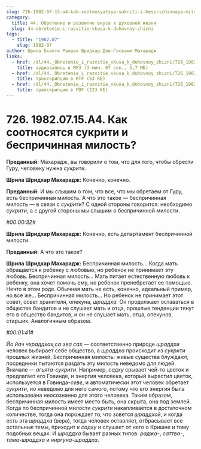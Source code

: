 ```yaml
---
slug: 726-1982-07-15-a4-kak-sootnosyatsya-sukriti-i-besprichinnaya-milost
category:
  title: 44. Обретение и развитие вкуса к духовной жизни
  slug: 44-obretenie-i-razvitie-vkusa-k-duhovnoy-zhizni
tags:
  - title: "1982.07"
    slug: 1982-07
author: Шрила Бхакти Ракшак Шридхар Дев-Госвами Махарадж
links:
  - href: /dl/44._Obretenie_i_razvitie_vkusa_k_duhovnoy_zhizni/726_1982.07.15.A4_SridharMj_Kak_sootnosjatsja_sukriti_i_besprichinnaja_milost.mp3
    title: аудиозапись в MP3 (3 мин. 07 сек., 3,7 МБ)
  - href: /dl/44._Obretenie_i_razvitie_vkusa_k_duhovnoy_zhizni/726_1982.07.15.A4_SridharMj_Kak_sootnosjatsja_sukriti_i_besprichinnaja_milost.rtf
    title: транскрипцию в RTF (53 КБ)
  - href: /dl/44._Obretenie_i_razvitie_vkusa_k_duhovnoy_zhizni/726_1982.07.15.A4_SridharMj_Kak_sootnosjatsja_sukriti_i_besprichinnaja_milost.pdf
    title: транскрипцию в PDF (123 КБ)
---
```


# 726. 1982.07.15.A4. Как соотносятся сукрити и беспричинная милость?

**Преданный:** Махарадж, вы говорили о том, что для того, чтобы обрести Гуру, человеку нужна *сукрити.*

**Шрила Шридхар Махарадж:** Конечно, конечно.

**Преданный:** И мы слышим о том, что все, что мы обретаем от Гуру, есть беспричинная милость. А что это такое — беспричинная милость — в связи с *сукрити*? С одной стороны говорится: необходимо *сукрити*, а с другой стороны мы слышим о беспричинной милости.

*#00:00:32#*

**Шрила Шридхар Махарадж:** Конечно, есть департамент беспричинной милости.

**Преданный:** А что это такое?

**Шрила Шридхар Махарадж:** Беспричинная милость… Когда мать обращается к ребенку с любовью, но ребенок не принимает эту любовь. Беспричинная милость… Мать питает естественную любовь к ребенку, она хочет помочь ему, но ребенок пренебрегает ее помощью. Нечто в этом роде. Обычная мать не есть, конечно, идеальный пример, но все же… Беспричинная милость… Но ребенок не принимает этот совет, совет хранителя, опекуна, *шраддха.* Он продолжает оставаться в обществе бандитов и не слушает мать и отца, прошлые тенденции тянут его в общество бандитов, и он не слушает мать, отца, опекунов, старших. Аналогичным образом.

*#00:01:41#*

*Йо йач чхраддхах̣ са эва сах̣* — соответственно природе *шраддхи* человек выбирает себе общество, а *шраддха* происходит из *сукрити* прошлых жизней. Беспричинная милость: живые существа блуждают, посредники пытаются раздать эту милость неведомо для людей. Вначале — *агьята-сукрити*. Например, *садху* срывает чей-то цветок и предлагает его Говинде, и энергия человека, который вырастил цветок, используется в Говинда-*севе*, и автоматически этот человек обретает *сукрити*, но неведомо для него самого, потому что его энергия была использована неосознанно для этого человека. Таким образом, беспричинная милость имеет место быть, она скрыта, она под землей. Когда по беспричинной милости *сукрити* накапливается в достаточном количестве, тогда она порождает то, что зовется *шраддхой*, и когда есть эта *шраддха* (вера), тогда человек оставляет, отбрасывает все остальные темы, приходит к *садху* и слушает от него о Кришне и тому подобных вещах. И *шраддха* бывает разных типов: *раджа*-, *саттва*-, *тама-шраддха* и *ниргуна-шраддха*.

